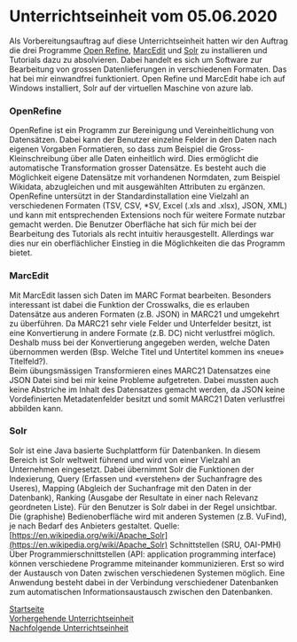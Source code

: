 # Unterrichtseinheit vom 05.06.2020

Als Vorbereitungsauftrag auf diese Unterrichtseinheit hatten wir den Auftrag die drei Programme [Open Refine](https://openrefine.org/), [MarcEdit](https://marcedit.reeset.net/) und [Solr](https://lucene.apache.org/solr/) zu installieren und Tutorials dazu zu absolvieren. Dabei handelt es sich um Software zur Bearbeitung von grossen Datenlieferungen in verschiedenen Formaten. Das hat bei mir einwandfrei funktioniert. Open Refine und MarcEdit habe ich auf Windows installiert, Solr auf der virtuellen Maschine von azure lab.

### OpenRefine
OpenRefine ist ein Programm zur Bereinigung und Vereinheitlichung von Datensätzen. Dabei kann der Benutzer einzelne Felder in den Daten nach eigenen Vorgaben Formatieren, so dass zum Beispiel die Gross- Kleinschreibung über alle Daten einheitlich wird. Dies ermöglicht die automatische Transformation grosser Datensätze. Es besteht auch die Möglichkeit eigene Datensätze mit vorhandenen Normdaten, zum Beispiel Wikidata, abzugleichen und mit ausgewählten Attributen zu ergänzen.   
OpenRefine untersützt in der Standardinstallation eine Vielzahl an verschiedenen Formaten (TSV, CSV, *SV, Excel (.xls and .xlsx), JSON, XML) und kann mit entsprechenden Extensions noch für weitere Formate nutzbar gemacht werden.
Die Benutzer Oberfläche hat sich für mich bei der Bearbeitung des Tutorials als recht intuitiv herausgestellt. Allerdings war dies nur ein oberflächlicher Einstieg in die Möglichkeiten die das Programm bietet.

### MarcEdit
Mit MarcEdit lassen sich Daten im MARC Format bearbeiten. Besonders interessant ist dabei die Funktion der Crosswalks, die es erlauben Datensätze aus anderen Formaten (z.B. JSON) in MARC21 und umgekehrt zu überführen. Da MARC21 sehr viele Felder und Unterfelder besitzt, ist eine Konvertierung in andere Formate (z.B. DC) nicht verlustfrei möglich. Deshalb muss bei der Konvertierung angegeben werden, welche Daten übernommen werden (Bsp. Welche Titel und Untertitel kommen ins «neue» Titelfeld?).  
Beim übungsmässigen Transformieren eines MARC21 Datensatzes eine JSON Datei sind bei mir keine Probleme aufgetreten. Dabei mussten auch keine Abstriche im Inhalt des Datensatzes gemacht werden, da JSON keine Vordefinierten Metadatenfelder besitzt und somit MARC21 Daten verlustfrei abbilden kann.

### Solr
Solr ist eine Java basierte Suchplattform für Datenbanken. In diesem Bereich ist Solr weltweit führend und wird von einer Vielzahl an Unternehmen eingesetzt. Dabei übernimmt Solr die Funktionen der Indexierung, Query (Erfassen und «verstehen» der Suchanfragre des Useres), Mapping (Abgleich der Suchanfrage mit den Daten in der Datenbank), Ranking (Ausgabe der Resultate in einer nach Relevanz geordneten Liste). Für den Benutzer is Solr dabei in der Regel unsichtbar. Die (graphishe) Bedienoberfläche wird mit anderen Systemen (z.B. VuFind), je nach Bedarf des Anbieters gestaltet. Quelle: [https://en.wikipedia.org/wiki/Apache_Solr](https://en.wikipedia.org/wiki/Apache_Solr)
Schnittstellen (SRU, OAI-PMH)  
Über Programmierschnittstellen (API: application programming interface) können verschiedene Programme miteinander kommunizieren. Erst so wird der Austausch von Daten zwischen verschiedenen Systemen möglich. Eine Anwendung besteht dabei in der Verbindung verschiedener Datenbanken zum automatischen Informationsaustausch zwischen den Datenbanken. 

[Startseite](https://michaelmathys.github.io/BAIN/Lerntagebuch)  
[Vorhergehende Unterrichtseinheit](https://michaelmathys.github.io/BAIN/24042020)  
[Nachfolgende Unterrichtseinheit](https://michaelmathys.github.io/BAIN/06062020)

